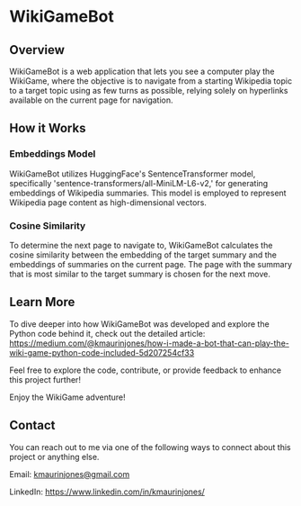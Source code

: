 # WikiGameBot

## Overview

WikiGameBot is a web application that lets you see a computer play the WikiGame, where the objective is to navigate from a starting Wikipedia topic to a target topic using as few turns as possible, relying solely on hyperlinks available on the current page for navigation.

## How it Works

### Embeddings Model

WikiGameBot utilizes HuggingFace's SentenceTransformer model, specifically 'sentence-transformers/all-MiniLM-L6-v2,' for generating embeddings of Wikipedia summaries. This model is employed to represent Wikipedia page content as high-dimensional vectors.

### Cosine Similarity

To determine the next page to navigate to, WikiGameBot calculates the cosine similarity between the embedding of the target summary and the embeddings of summaries on the current page. The page with the summary that is most similar to the target summary is chosen for the next move.

## Learn More

To dive deeper into how WikiGameBot was developed and explore the Python code behind it, check out the detailed article: 
https://medium.com/@kmaurinjones/how-i-made-a-bot-that-can-play-the-wiki-game-python-code-included-5d207254cf33

Feel free to explore the code, contribute, or provide feedback to enhance this project further!

Enjoy the WikiGame adventure!

## Contact

You can reach out to me via one of the following ways to connect about this project or anything else.

Email: kmaurinjones@gmail.com

LinkedIn: https://www.linkedin.com/in/kmaurinjones/
